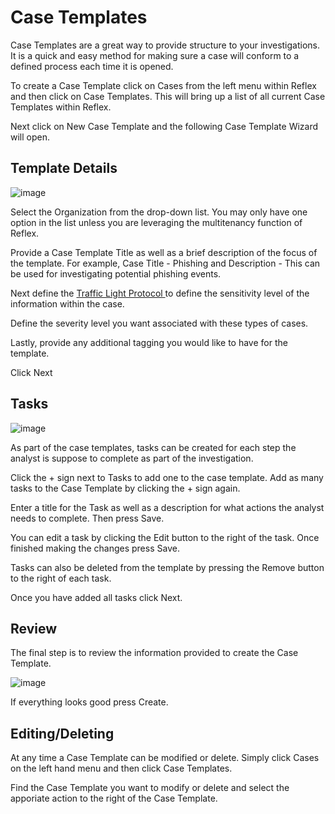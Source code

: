 # Case Templates

Case Templates are a great way to provide structure to your investigations. It is a quick and easy method for making sure a case will conform to a defined process each time it is opened. 

To create a Case Template click on Cases from the left menu within Reflex and then click on Case Templates. This will bring up a list of all current Case Templates within Reflex.

Next click on New Case Template and the following Case Template Wizard will open. 

## Template Details

![image](reflex-docs/docs/img/create_case_template.png)

Select the Organization from the drop-down list. You may only have one option in the list unless you are leveraging the multitenancy function of Reflex.

Provide a Case Template Title as well as a brief description of the focus of the template. For example, Case Title - Phishing and Description - This can be used for investigating potential phishing events.

Next define the [Traffic Light Protocol ](https://www.cisa.gov/tlp) to define the sensitivity level of the information within the case.

Define the severity level you want associated with these types of cases.

Lastly, provide any additional tagging you would like to have for the template.

Click Next

## Tasks

![image](reflex-docs/docs/img/case_template_tasks.png)

As part of the case templates, tasks can be created for each step the analyst is suppose to complete as part of the investigation.

Click the + sign next to Tasks to add one to the case template. Add as many tasks to the Case Template by clicking the + sign again.

Enter a title for the Task as well as a description for what actions the analyst needs to complete. Then press Save.

You can edit a task by clicking the Edit button to the right of the task. Once finished making the changes press Save. 

Tasks can also be deleted from the template by pressing the Remove button to the right of each task.

Once you have added all tasks click Next.

## Review

The final step is to review the information provided to create the Case Template. 

![image](reflex-docs/docs/img/case_template_review.png)

If everything looks good press Create. 

## Editing/Deleting

At any time a Case Template can be modified or delete. Simply click Cases on the left hand menu and then click Case Templates.

Find the Case Template you want to modify or delete and select the apporiate action to the right of the Case Template.
